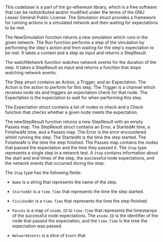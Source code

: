 This codebase is a part of the go-ethereum library, which is a free software that can be redistributed and/or modified under the terms of the GNU Lesser General Public License. The Simulation struct provides a framework for running actions in a simulated network and then waiting for expectations to be met. 

The NewSimulation function returns a new simulation which runs in the given network. The Run function performs a step of the simulation by performing the step's action and then waiting for the step's expectation to be met. It takes a context and a step as input and returns a StepResult. 

The watchNetwork function watches network events for the duration of the step. It takes a StepResult as input and returns a function that stops watching network events. 

The Step struct contains an Action, a Trigger, and an Expectation. The Action is the action to perform for this step. The Trigger is a channel which receives node ids and triggers an expectation check for that node. The Expectation is the expectation to wait for when performing this step. 

The Expectation struct contains a list of nodes to check and a Check function that checks whether a given node meets the expectation. 

The newStepResult function returns a new StepResult with an empty Passes map. The StepResult struct contains an Error, a StartedAt time, a FinishedAt time, and a Passes map. The Error is the error encountered whilst running the step. The StartedAt is the time the step started. The FinishedAt is the time the step finished. The Passes map contains the nodes that passed the expectation and the time they passed it. The `Step` type represents a single step in a network test. A `Step` contains information about the start and end times of the step, the successful node expectations, and the network events that occurred during the step.

The `Step` type has the following fields:

- `Name` is a string that represents the name of the step.

- `StartedAt` is a `time.Time` that represents the time the step started.

- `FinishedAt` is a `time.Time` that represents the time the step finished.

- `Passes` is a map of `enode.ID` to `time.Time` that represents the timestamps of the successful node expectations. The `enode.ID` is the identifier of the node that passed the expectation, and the `time.Time` is the time the expectation was passed.

- `NetworkEvents` is a slice of `Event` that